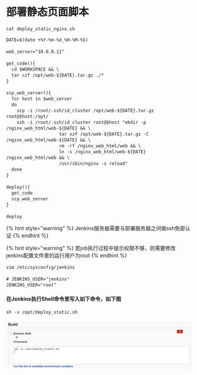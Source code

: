 # 部署静态页面脚本

```
cat deploy_static_nginx.sh
```

```shell
DATE=$(date +%Y-%m-%d_%H-%M-%S)

web_server="10.0.0.11"

get_code(){
  cd $WORKSPACE && \
  tar czf /opt/web-${DATE}.tar.gz ./*
}

scp_web_server(){
  for host in $web_server
  do
    scp -i /root/.ssh/id_cluster /opt/web-${DATE}.tar.gz root@$host:/opt/
    ssh -i /root/.ssh/id_cluster root@$host "mkdir -p /nginx_web_html/web-${DATE} && \
                    tar xzf /opt/web-${DATE}.tar.gz -C /nginx_web_html/web-${DATE} && \
                    rm -rf /nginx_web_html/web && \
                    ln -s /nginx_web_html/web-${DATE} /nginx_web_html/web && \
                    /usr/sbin/nginx -s reload"
  done
}

deploy(){
  get_code
  scp_web_server
}

deploy
```

{% hint style="warning" %}
Jenkins服务器需要与部署服务器之间做ssh免密认证
{% endhint %}

{% hint style="warning" %}
若job执行过程中提示权限不够，则需要修改jenkins配置文件里的运行用户为root
{% endhint %}

```shell
vim /etc/sysconfig/jenkins

# JENKINS_USER="jenkins"
JENKINS_USER="root"
```

#### 在Jenkins执行Shell命令里写入如下命令，如下图

```
sh -x /opt/deploy_static.sh
```

![](<../../../.gitbook/assets/image (7) (1).png>)
